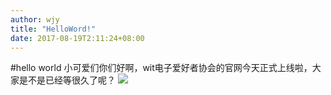 ```yaml
---
author: wjy
title: "HelloWord!"
date: 2017-08-19T2:11:24+08:00
---
```


#hello world
小可爱们你们好啊，wit电子爱好者协会的官网今天正式上线啦，大家是不是已经等很久了呢？
![](https://cdn.pixabay.com/photo/2017/10/03/12/50/northern-lights-2812374_960_720.jpg) 
